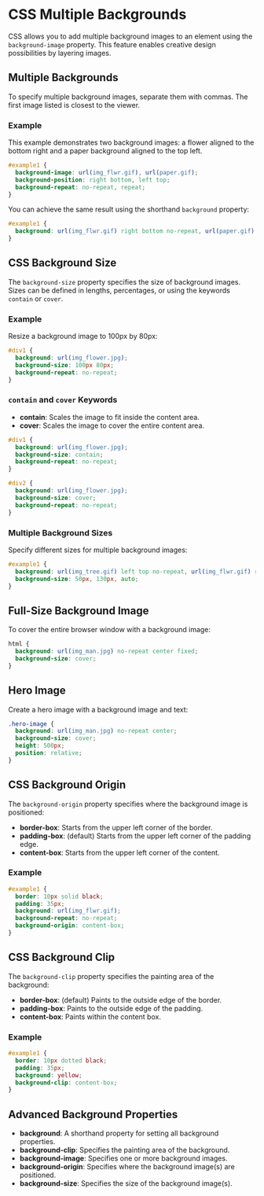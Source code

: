 # CSS Multiple Backgrounds
CSS allows you to add multiple background images to an element using the `background-image` property. This feature enables creative design possibilities by layering images.
## Multiple Backgrounds
To specify multiple background images, separate them with commas. The first image listed is closest to the viewer.
### Example
This example demonstrates two background images: a flower aligned to the bottom right and a paper background aligned to the top left.
```css
#example1 {
  background-image: url(img_flwr.gif), url(paper.gif);
  background-position: right bottom, left top;
  background-repeat: no-repeat, repeat;
}
```
You can achieve the same result using the shorthand `background` property:
```css
#example1 {
  background: url(img_flwr.gif) right bottom no-repeat, url(paper.gif) left top repeat;
}
```
## CSS Background Size

The `background-size` property specifies the size of background images. Sizes can be defined in lengths, percentages, or using the keywords `contain` or `cover`.

### Example
Resize a background image to 100px by 80px:

```css
#div1 {
  background: url(img_flower.jpg);
  background-size: 100px 80px;
  background-repeat: no-repeat;
}
```

### `contain` and `cover` Keywords

- **contain**: Scales the image to fit inside the content area.
- **cover**: Scales the image to cover the entire content area.

```css
#div1 {
  background: url(img_flower.jpg);
  background-size: contain;
  background-repeat: no-repeat;
}

#div2 {
  background: url(img_flower.jpg);
  background-size: cover;
  background-repeat: no-repeat;
}
```

### Multiple Background Sizes

Specify different sizes for multiple background images:

```css
#example1 {
  background: url(img_tree.gif) left top no-repeat, url(img_flwr.gif) right bottom no-repeat, url(paper.gif) left top repeat;
  background-size: 50px, 130px, auto;
}
```

## Full-Size Background Image

To cover the entire browser window with a background image:

```css
html {
  background: url(img_man.jpg) no-repeat center fixed;
  background-size: cover;
}
```

## Hero Image

Create a hero image with a background image and text:

```css
.hero-image {
  background: url(img_man.jpg) no-repeat center;
  background-size: cover;
  height: 500px;
  position: relative;
}
```

## CSS Background Origin

The `background-origin` property specifies where the background image is positioned:

- **border-box**: Starts from the upper left corner of the border.
- **padding-box**: (default) Starts from the upper left corner of the padding edge.
- **content-box**: Starts from the upper left corner of the content.

### Example

```css
#example1 {
  border: 10px solid black;
  padding: 35px;
  background: url(img_flwr.gif);
  background-repeat: no-repeat;
  background-origin: content-box;
}
```

## CSS Background Clip

The `background-clip` property specifies the painting area of the background:

- **border-box**: (default) Paints to the outside edge of the border.
- **padding-box**: Paints to the outside edge of the padding.
- **content-box**: Paints within the content box.

### Example

```css
#example1 {
  border: 10px dotted black;
  padding: 35px;
  background: yellow;
  background-clip: content-box;
}
```

## Advanced Background Properties

- **background**: A shorthand property for setting all background properties.
- **background-clip**: Specifies the painting area of the background.
- **background-image**: Specifies one or more background images.
- **background-origin**: Specifies where the background image(s) are positioned.
- **background-size**: Specifies the size of the background image(s).
